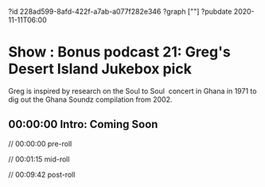 ?id 228ad599-8afd-422f-a7ab-a077f282e346
?graph [""]
?pubdate 2020-11-11T06:00

# Show : Bonus podcast 21: Greg's Desert Island Jukebox pick

Greg is inspired by research on the Soul to Soul  concert in Ghana in 1971 to dig out the Ghana Soundz compilation from 2002.

## 00:00:00 Intro: Coming Soon

// 00:00:00 pre-roll

// 00:01:15 mid-roll

// 00:09:42 post-roll
